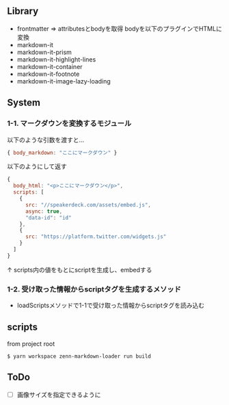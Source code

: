 ## Library

- frontmatter => attributesとbodyを取得
bodyを以下のプラグインでHTMLに変換
- markdown-it
- markdown-it-prism
- markdown-it-highlight-lines
- markdown-it-container
- markdown-it-footnote
- markdown-it-image-lazy-loading

<!-- - remark html
- remark math（数式）
- remark frontmatter
- remark toc
- remark github
- remark footnotes -->

## System
### 1-1. マークダウンを変換するモジュール
以下のような引数を渡すと…
```js
{ body_markdown: "ここにマークダウン" }
```
以下のようにして返す
```js
{ 
  body_html: "<p>ここにマークダウン</p>",
  scripts: [
    {
      src: "//speakerdeck.com/assets/embed.js",
      async: true,
      "data-id": "id"
    },
    {
      src: "https://platform.twitter.com/widgets.js"
    }
  ] 
}
```
↑ scripts内の値をもとにscriptを生成し、embedする

### 1-2. 受け取った情報からscriptタグを生成するメソッド
- loadScriptsメソッドで1-1で受け取った情報からscriptタグを読み込む



## scripts
from project root
```
$ yarn workspace zenn-markdown-loader run build
```

## ToDo
- [ ] 画像サイズを指定できるように